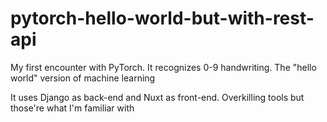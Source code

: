 # pytorch-hello-world-but-with-rest-api

My first encounter with PyTorch. It recognizes 0-9 handwriting. The "hello world" version of machine learning

It uses Django as back-end and Nuxt as front-end. Overkilling tools but those're what I'm familiar with
